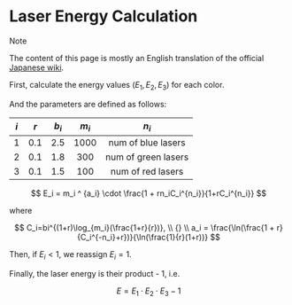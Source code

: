 # Laser Energy Calculation

> [!NOTE]
> The content of this page is mostly an English translation of the official [Japanese wiki](https://clayium.wiki.fc2.com/wiki/%E3%83%AC%E3%83%BC%E3%82%B6%E3%83%B).

First, calculate the energy values ($E_1, E_2, E_3$) for each color.

And the parameters are defined as follows:

| $i$ | $r$ | $b_i$ | $m_i$ |        $n_i$        |
|:---:|:---:|:-----:|:-----:|:-------------------:|
|  1  | 0.1 |  2.5  | 1000  | num of blue lasers  |
|  2  | 0.1 |  1.8  |  300  | num of green lasers |
|  3  | 0.1 |  1.5  |  100  |  num of red lasers  |

$$
E_i = m_i ^ {a_i} \cdot \frac{1 + rn_iC_i^{n_i}}{1+rC_i^{n_i}}
$$

where

$$
C_i=bi^{(1+r)\log_{m_i}(\frac{1+r}{r})}, \\ {} \\
a_i = \frac{\ln(\frac{1 + r}{C_i^{-n_i}+r})}{\ln(\frac{1}{r}(1+r))}
$$

Then, if $E_i < 1$, we reassign $E_i = 1$.

Finally, the laser energy is their product - 1, i.e.

$$
E = E_1 \cdot E_2 \cdot E_3 - 1
$$
